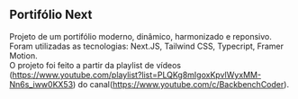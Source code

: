 ## Portifólio Next

Projeto de um portifólio moderno, dinâmico, harmonizado e reponsivo.<br />
Foram utilizadas as tecnologias: Next.JS, Tailwind CSS, Typecript, Framer Motion. <br />
O projeto foi feito a partir da playlist de vídeos (https://www.youtube.com/playlist?list=PLQKg8mIgoxKpvIWyxMM-Nn6s_iww0KX53) do canal(https://www.youtube.com/c/BackbenchCoder).
